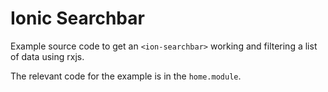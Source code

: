# Ionic Searchbar

Example source code to get an `<ion-searchbar>` working and filtering a list of data using rxjs.

The relevant code for the example is in the `home.module`.
